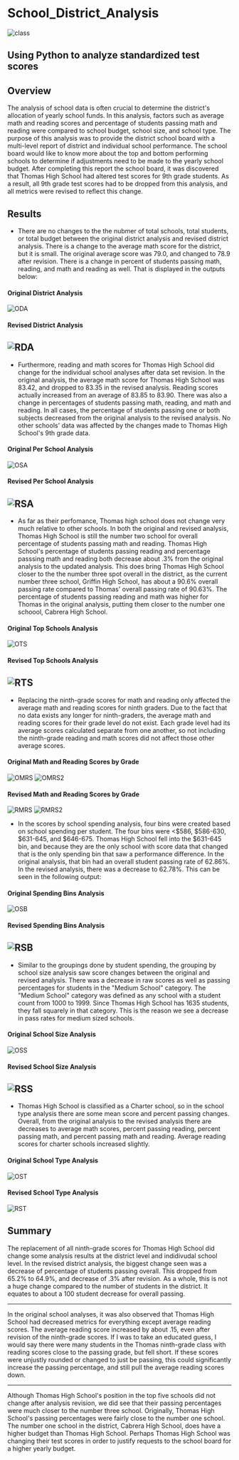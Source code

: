 # School_District_Analysis
![class](https://github.com/Mots94/School_District_Analysis/blob/main/Resources/classroom.jpg)
## Using Python to analyze standardized test scores

## Overview
The analysis of school data is often crucial to determine the district's allocation of yearly school funds.  In this analysis, factors such as average math and reading scores and percentage of students passing math and reading were compared to school budget, school size, and school type. The purpose of this analysis was to provide the district school board with a multi-level report of district and individual school performance.  The school board would like to know more about the top and bottom performing schools to determine if adjustments need to be made to the yearly school budget.  After completing this report the school board, it was discovered that Thomas High School had altered test scores for 9th grade students.  As a result, all 9th grade test scores had to be dropped from this analysis, and all metrics were revised to reflect this change. 

## Results
* There are no changes to the the nubmer of total schools, total students, or total budget between the original district analysis and revised district analysis.  There is a change to the average math score for the district, but it is small.  The original average score was 79.0, and changed to 78.9 after revision.  There is a change in percent of students passing math, reading, and math and reading as well.  That is displayed in the outputs below:

#### Original District Analysis
![ODA](https://github.com/Mots94/School_District_Analysis/blob/main/Resources/district_analysis_original.PNG)
#### Revised District Analysis
![RDA](https://github.com/Mots94/School_District_Analysis/blob/main/Resources/district_analysis_revised.PNG)
---
* Furthermore, reading and math scores for Thomas High School did change for the individual school analyses after data set revision.  In the original analysis, the average math score for Thomas High School was 83.42, and dropped to 83.35 in the revised analysis.  Reading scores actually increased from an average of 83.85 to 83.90.  There was also a change in percentages of students passing math, reading, and math and reading.  In all cases, the percentage of students passing one or both subjects decreased from the original analysis to the revised analysis.  No other schools' data was affected by the changes made to Thomas High School's 9th grade data.

#### Original Per School Analysis
![OSA](https://github.com/Mots94/School_District_Analysis/blob/main/Resources/school_analysis_original.PNG)
#### Revised Per School Analysis
![RSA](https://github.com/Mots94/School_District_Analysis/blob/main/Resources/school_analysis_revised.PNG)
---
* As far as their perfomance, Thomas high school does not change very much relative to other schools.  In both the original and revised analysis, Thomas High School is still the number two school for overall percentage of students passing math and reading.  Thomas High School's percentage of students passing reading and percentage passsing math and reading both decrease about .3% from the original analysis to the updated analysis.  This does bring Thomas High School closer to the the number three spot overall in the district, as the current number three school, Griffin High School, has about a 90.6% overall passing rate compared to Thomas' overall passing rate of 90.63%.  The percentage of students passing reading and math was higher for Thomas in the original analysis, putting them closer to the number one schoool, Cabrera High School. 

#### Original Top Schools Analysis
![OTS](https://github.com/Mots94/School_District_Analysis/blob/main/Resources/original_top_schools.PNG)
#### Revised Top Schools Analysis
![RTS](https://github.com/Mots94/School_District_Analysis/blob/main/Resources/revised_top_schools.PNG)
---
* Replacing the ninth-grade scores for math and reading only affected the average math and reading scores for ninth graders.  Due to the fact that no data exists any longer for ninth-graders, the average math and reading scores for their grade level do not exist.  Each grade level had its average scores calculated separate from one another, so not including the ninth-grade reading and math scores did not affect those other average scores.

#### Original Math and Reading Scores by Grade
![OMRS](https://github.com/Mots94/School_District_Analysis/blob/main/Resources/original_math_by_grade.PNG) ![OMRS2](https://github.com/Mots94/School_District_Analysis/blob/main/Resources/original_reading_by_grade.PNG)
#### Revised Math and Reading Scores by Grade
![RMRS](https://github.com/Mots94/School_District_Analysis/blob/main/Resources/revised_math_by_grade.PNG) ![RMRS2](https://github.com/Mots94/School_District_Analysis/blob/main/Resources/revised_reading_by_grade.PNG)

* In the scores by school spending analysis, four bins were created based on school spending per student.  The four bins were <$586, $586-630, $631-645, and $646-675.  Thomas High School fell into the $631-645 bin, and because they are the only school with score data that changed that is the only spending bin that saw a performance difference.  In the original analysis, that bin had an overall student passing rate of 62.86%.  In the revised analysis, there was a decrease to 62.78%.  This can be seen in the following output:

#### Original Spending Bins Analysis
![OSB](https://github.com/Mots94/School_District_Analysis/blob/main/Resources/original_spending_bins.PNG)
#### Revised Spending Bins Analysis
![RSB](https://github.com/Mots94/School_District_Analysis/blob/main/Resources/revised_spending_bins.PNG)
---
* Similar to the groupings done by student spending, the grouping by school size analysis saw score changes between the original and revised analysis.  There was a decrease in raw scores as well as passing percentages for students in the "Medium School" category.  The "Medium School" category was defined as any school with a student count from 1000 to 1999.  Since Thomas High School has 1635 students, they fall squarely in that category.  This is the reason we see a decrease in pass rates for medium sized schools.

#### Original School Size Analysis
![OSS](https://github.com/Mots94/School_District_Analysis/blob/main/Resources/original_school_size.PNG)
#### Revised School Size Analysis
![RSS](https://github.com/Mots94/School_District_Analysis/blob/main/Resources/revised_school_size.PNG)
---
* Thomas High School is classified as a Charter school, so in the school type analysis there are some mean score and percent passing changes.  Overall, from the original analysis to the revised analysis there are decreases to average math scores, percent passing reading, percent passing math, and percent passing math and reading.  Average reading scores for charter schools increased slightly.  

#### Original School Type Analysis
![OST](https://github.com/Mots94/School_District_Analysis/blob/main/Resources/original_school_type.PNG)
#### Revised School Type Analysis
![RST](https://github.com/Mots94/School_District_Analysis/blob/main/Resources/revised_school_type.PNG)

## Summary
The replacement of all ninth-grade scores for Thomas High School did change some analysis results at the district level and indidivudal school level.  In the revised district analysis, the biggest change seen was a decrease of percentage of students passing overall.  This dropped from 65.2% to 64.9%, and decrease of .3% after revision.  As a whole, this is not a huge change compared to the number of students in the district.  It equates to about a 100 student decrease for overall passing.  

---
In the original school analyses, it was also observed that Thomas High School had decreased metrics for everything except average reading scores.  The average reading score increased by about .15, even after revision of the ninth-grade scores.  If I was to take an educated guess, I would say there were many students in the Thomas ninth-grade class with reading scores close to the passing grade, but fell short.  If these scores were unjustly rounded or changed to just be passing, this could significantly increase the passing percentage, and still pull the average reading scores down.  

---
Although Thomas High School's position in the top five schools did not change after analysis revision, we did see that their passing percentages were much closer to the number three school.  Originally, Thomas High School's passing percentages were fairly close to the number one school.  The number one school in the district, Cabrera High School, does have a higher budget than Thomas High School.  Perhaps Thomas High School was changing their test scores in order to justify requests to the school board for a higher yearly budget.